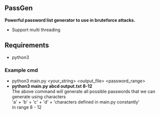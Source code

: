 ## PassGen
**Powerful password list generator to use in bruteforce attacks.**
-    Support multi threading
## Requirements 
-    python3
### Example cmd
-    python3 main.py <your_string> <output_file> <password_range>
-    <b>python3 main.py abcd output.txt 8-12</b> <br />The above command will generate all possible passwords that we can generate using characters<br/> 'a' + 'b' + 'c' + 'd' + 'characters defined in main.py constantly'<br/> in range 8 - 12
